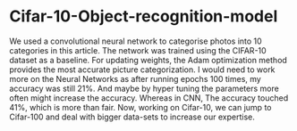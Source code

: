 # Cifar-10-Object-recognition-model

We used a convolutional neural network to categorise photos into 10 categories in this article. The network was trained using the CIFAR-10 dataset as a baseline. For updating weights, the Adam optimization method provides the most accurate picture categorization. I would need to work more on the Neural Networks as after running epochs 100 times, my accuracy was still 21%. And maybe by hyper tuning the parameters more often might increase the accuracy. Whereas in CNN, The accuracy touched 41%, which is more than fair. Now, working on Cifar-10, we can jump to Cifar-100 and deal with bigger data-sets to increase our expertise.
